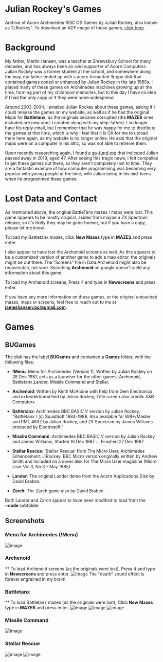 # Julian Rockey's Games
Archive of Acorn Archimedes RISC OS Games by Julian Rockey, also known as "J.Rockey". To download an ADF image of these games, [click here](https://github.com/jameshansen/JulianRockeyGames/releases).

# Background
My father, Martin Hansen, was a teacher at Shrewsbury School for many decades, and has always been an avid supporter of Acorn Computers. Julian Rockey was a former student at the school, and somewhere along the way, my father ended up with a acorn formatted floppy disk that contained games coded or enhanced by Julian Rockey in the late 1980s. I played many of these games on Archimedes machines growing up all the time, forming part of my childhood memories, but to this day I have no idea if I had the only copy or if they were more widespread.

Around 2003-2004, I emailed Julian Rockey about these games, asking if I could release the games on my website, as well as if he had the original Maps for **Battletanx**, as the originals became corrupted (the **MAZES** ones included are new ones I created along with my step-father). I no longer have his reply email, but I remember that he was happy for me to distribute the games at that time, which is why I feel that it is OK for me to upload them here again, as my website is no longer online. He said that the original maps were on a computer in his attic, so was not able to retreive them.

Upon recently researching again, I found a [go-fund-me](https://www.gofundme.com/f/fund-for-bump) that indicated Julian passed away in 2019, aged 47. After seeing this tragic news, I felt compelled to get these games out there, so they aren't completely lost to time. They are a fantastic example of how computer programming was becoming very popular with young people at the time, with Julian being in his mid-teens when he programmed these games.

# Lost Data and Contact
As mentioned above, the original BattleTanx mazes / maps were lost. This game appears to be mostly original, asides from maybe a ZX Spectrum release, so it's likely they may be gone forever, but if you have a copy, please let me know.

To load my Battletanx mazes, click **New Mazes** type in **MAZES** and press enter.

I also appear to have lost the Archenoid screens as well. As this appears to be a customized version of another game to add a map editor, the originals might be out there. The "Screens" file in Data.Archenoid might also be recoverable, not sure.  Searching **Archenoid** on google doesn't yield any information about this game.

To load my Archenoid screens, Press 4 and type in **Newscreens** and press enter.

If you have any more information on these games, or the original untouched mazes, maps or screens, feel free to reach out to me at **jameshansen.bc@gmail.com**.

# Games

## BUGames
The disk has the label **BUGames** and contained a **Games** folder, with the following files:
* **!Menu**: Menu for Archimedes (Version 1), Written by Julian Rockey on 28 Dec 1987, acts as a launcher for the other games: Archenoid, Battletanx,Lander, Missile Command and Stellar.
* **Archenoid**: Written by Keith McAlpine with help from Gem Electronics and extended/modified by Julian Rockey, Title screen also credits A&B Computers
* **Battletanx**: Archimedes BBC BASIC V version by Julian Rockey, "Battletanx / (c) SquidSoft 1984-1988. Also available for B/B+/Master and RML 480Z by Julian Rockey, and ZX Spectrum by James Williams produced by Electrosoft."
* **Missile Command**: Archimedes BBC BASIC V version by Julian Rockey and James Williams, Started 16 Dec 1987 ... Finished 27 Dec 1987
* **Stellar Rescue**: 'Stellar Rescue' from The Micro User, Archimedes Enhancement: J.Rockey. BBC Micro version originally written by	Andrew Smith and included on a cover disk for The Micro User magazine (Micro User Vol.3, No.3 - May 1985)

* **Lander**: The original Lander demo from the Acorn Applications Disk by David Braben.
* **Zarch**: The Zarch game also by David Braben.

Both Lander and Zarch appear to have been modified to load from the **~code** subfolder.

## Screenshots
### Menu for Archimedes (!Menu)
![image](https://github.com/user-attachments/assets/52a52c6b-4d7f-4bb2-aeef-f3e9774ce43c)

### Archenoid
** To load Archenoid screens (as the originals were lost), Press 4 and type in **Newscreens** and press enter.
![image](https://github.com/user-attachments/assets/b1c2e750-a788-42c8-b0e8-c50cb46f44c7)
The "death" sound effect is forever engrained in my brain!

### Battletanx
** To load Battletanx mazes (as the originals were lost), Click **New Mazes** type in **MAZES** and press enter.
![image](https://github.com/user-attachments/assets/949a2212-1680-42ad-8a2c-7f8bb9fed813)
![image](https://github.com/user-attachments/assets/d21b52c7-c4dc-41d0-8977-142e8063c310)
![image](https://github.com/user-attachments/assets/0019eaaa-d4db-4d6b-bddb-6c93ea37a102)

### Missile Command
![image](https://github.com/user-attachments/assets/cd722c71-2643-46ee-9cb8-9248a822d218)

### Stellar Rescue
![image](https://github.com/user-attachments/assets/0d8cdbbf-55dd-465d-a170-06052adf47d8)
![image](https://github.com/user-attachments/assets/39b1e175-bdd0-46ec-bd67-80202e834b0a)







